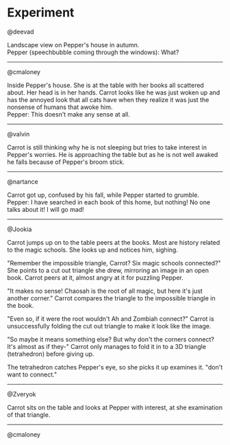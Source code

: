 Experiment
==========

@deevad

Landscape view on Pepper's house in autumn.  
Pepper (speechbubble coming through the windows): What?

---

@cmaloney

Inside Pepper's house. She is at the table with her books all scattered about. Her head is in her hands. Carrot looks like he was just woken up and has the annoyed look that all cats have when they realize it was just the nonsense of humans that awoke him.  
Pepper: This doesn't make any sense at all.

---

@valvin

Carrot is still thinking why he is not sleeping but tries to take interest in Pepper's worries. He is approaching the table but as he is not well awaked he falls because of Pepper's broom stick. 

---

@nartance

Carrot got up, confused by his fall, while Pepper started to grumble.  
Pepper: I have searched in each book of this home, but nothing! No one talks about it! I will go mad!

---

@Jookia

Carrot jumps up on to the table peers at the books. Most are history related to
the magic schools. She looks up and notices him, sighing.

"Remember the impossible triangle, Carrot? Six magic schools connected?"
She points to a cut out triangle she drew, mirroring an image in an open book.
Carrot peers at it, almost angry at it for puzzling Pepper.

"It makes no sense! Chaosah is the root of all magic, but here it's just another corner."
Carrot compares the triangle to the impossible triangle in the book.

"Even so, if it were the root wouldn't Ah and Zombiah connect?"
Carrot is unsuccessfully folding the cut out triangle to make it look like the image.

"So maybe it means something else? But why don't the corners connect? It's almost as if they-"
Carrot only manages to fold it in to a 3D triangle (tetrahedron) before giving up.

The tetrahedron catches Pepper's eye, so she picks it up examines it.
"don't want to connect."

---

@Zveryok

Carrot sits on the table and looks at Pepper with interest, at she examination of that triangle.

---

@cmaloney
